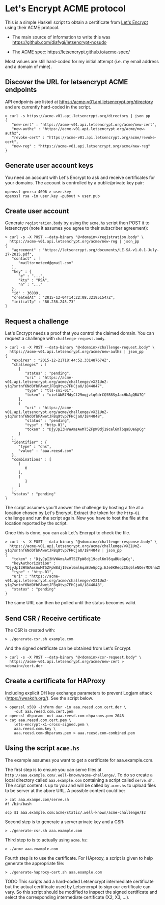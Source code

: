 # Let's Encrypt ACME protocol

This is a simple Haskell script to obtain a certificate from [Let's
Encrypt](https://letsencrypt.org/) using their ACME protocol.


- The main source of information to write this was
  https://github.com/diafygi/letsencrypt-nosudo

- The ACME spec: https://letsencrypt.github.io/acme-spec/

Most values are still hard-coded for my initial attempt (i.e. my email address
and a domain of mine).


## Discover the URL for letsencrypt ACME endpoints

API endpoints are listed at https://acme-v01.api.letsencrypt.org/directory and
are currently hard-coded in the script.

```
> curl -s https://acme-v01.api.letsencrypt.org/directory | json_pp
{
   "new-cert" : "https://acme-v01.api.letsencrypt.org/acme/new-cert",
   "new-authz" : "https://acme-v01.api.letsencrypt.org/acme/new-authz",
   "revoke-cert" : "https://acme-v01.api.letsencrypt.org/acme/revoke-cert",
   "new-reg" : "https://acme-v01.api.letsencrypt.org/acme/new-reg"
}
```


## Generate user account keys

You need an account with Let's Encrypt to ask and receive certificates for your
domains. The account is controlled by a public/private key pair:

```
openssl genrsa 4096 > user.key
openssl rsa -in user.key -pubout > user.pub
```


## Create user account

Generate `registration.body` by using the `acme.hs` script then POST it to
letsencrypt (note it assumes you agree to their subscriber agreement):

```
> curl -s -X POST --data-binary "@<domain>/registration.body" \
  https://acme-v01.api.letsencrypt.org/acme/new-reg | json_pp
{
   "agreement" : "https://letsencrypt.org/documents/LE-SA-v1.0.1-July-27-2015.pdf",
   "contact" : [
      "mailto:noteed@gmail.com"
   ],
   "key" : {
      "e" : "...",
      "kty" : "RSA",
      "n" : "..."
   },
   "id" : 36009,
   "createdAt" : "2015-12-04T14:22:08.321951547Z",
   "initialIp" : "80.236.245.73"
}
```


## Request a challenge


Let's Encrypt needs a proof that you control the claimed domain. You can
request a challenge with `challenge-request.body`.

```
> curl -s -X POST --data-binary "@<domain>/challenge-request.body" \
  https://acme-v01.api.letsencrypt.org/acme/new-authz | json_pp
{
   "expires" : "2015-12-21T18:44:52.331487674Z",
   "challenges" : [
      {
         "status" : "pending",
         "uri" : "https://acme-v01.api.letsencrypt.org/acme/challenge/vXZ1UnZ-y1q7sntnf6NdOfbPAwetJFBqOtvp7FHCjaU/1844047",
         "type" : "tls-sni-01",
         "token" : "oielAbB7MdyCl29mqjzlqGdrCQSB8SyJaxHbAgQBA7Q"
      },
      {
         "uri" : "https://acme-v01.api.letsencrypt.org/acme/challenge/vXZ1UnZ-y1q7sntnf6NdOfbPAwetJFBqOtvp7FHCjaU/1844048",
         "status" : "pending",
         "type" : "http-01",
         "token" : "DjyJpI3HVWAmsAwMT5ZFpW8dj19cel6ml6qaBUeGpCg"
      }
   ],
   "identifier" : {
      "type" : "dns",
      "value" : "aaa.reesd.com"
   },
   "combinations" : [
      [
         0
      ],
      [
         1
      ]
   ],
   "status" : "pending"
}
```

The script assumes you'll answer the challenge by hosting a file at a location
chosen by Let's Encrypt. Extract the token for the `http-01` challenge and run
the script again. Now you have to host the file at the location reported by the
script.

Once this is done, you can ask Let's Encrypt to check the file.

```
> curl -s -X POST --data-binary "@<domain>/challenge-response.body" \
  https://acme-v01.api.letsencrypt.org/acme/challenge/vXZ1UnZ-y1q7sntnf6NdOfbPAwetJFBqOtvp7FHCjaU/1844048 | json_pp
{
   "token" : "DjyJpI3HVWAmsAwMT5ZFpW8dj19cel6ml6qaBUeGpCg",
   "keyAuthorization" : "DjyJpI3HVWAmsAwMT5ZFpW8dj19cel6ml6qaBUeGpCg.EJe0KReqzCUq6leNOerMC9naZSHxP9TJzGxCcsGkNrw",
   "type" : "http-01",
   "uri" : "https://acme-v01.api.letsencrypt.org/acme/challenge/vXZ1UnZ-y1q7sntnf6NdOfbPAwetJFBqOtvp7FHCjaU/1844048",
   "status" : "pending"
}
```

The same URL can then be polled until the status becomes valid.


## Send CSR / Receive certificate

The CSR is created with:

```
> ./generate-csr.sh example.com
```

And the signed certificate can be obtained from Let's Encrypt:

```
> curl -s -X POST --data-binary "@<domain>/csr-request.body" \
  https://acme-v01.api.letsencrypt.org/acme/new-cert > <domain>/cert.der
```


## Create a certificate for HAProxy

Including explicit DH key exchange parameters to prevent Logjam attack
(https://weakdh.org/). See the script below.

```
> openssl x509 -inform der -in aaa.reesd.com.cert.der \
    -out aaa.reesd.com.cert.pem
> openssl dhparam -out aaa.reesd.com-dhparams.pem 2048
> cat aaa.reesd.com.cert.pem \
    lets-encrypt-x1-cross-signed.pem \
    aaa.reesd.com.key \
    aaa.reesd.com-dhparams.pem > aaa.reesd.com-combined.pem
```


## Using the script `acme.hs`

The example assumes you want to get a certificate for aaa.example.com.

The first step is to ensure you can serve files at
`http://aaa.example.com/.well-known/acme-challenge/`. To do so create a local
directory called `aaa.example.com` containing a script called `serve.sh`. The
script content is up to you and will be called by `acme.hs` to upload files to
be server at the abore URL. A possible content could be:

```
> cat aaa.exampe.com/serve.sh
#! /bin/bash

scp $1 aaa.example.com:acme/static/.well-known/acme-challenge/$2
```

Second step is to generate a server private key and a CSR:

```
> ./generate-csr.sh aaa.example.com
```

Third step to is to actually using `acme.hs`:

```
> ./acme aaa.example.com
```

Fourth step is to use the certificate. For HAproxy, a script is given to help
generate the appropriate file:

```
> ./generate-haproxy-cert.sh aaa.example.com
```

TODO This scripts add a hard-coded Letsencrypt intermediate certificate but the
actual certificate used by Letsencrypt to sign our certificate can vary. So
this script should be modified to inspect the signed certificate and select the
corresponding intermediate certificate (X2, X3, ...).
